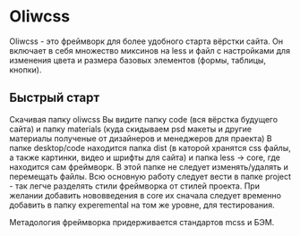 # Oliwcss
Oliwcss - это фреймворк для более удобного старта вёрстки сайта. Он включает в себя множество миксинов на less и файл с настройками для изменения цвета и размера базовых элементов (формы, таблицы, кнопки).

## Быстрый старт
Скачивая папку oliwcss Вы видите папку code (вся вёрстка будущего сайта) и папку materials (куда скидываем psd макеты и другие материалы полученые от дизайнеров и менеджеров для праекта)
В папке desktop/code находится папка dist (в каторой хранятся css файлы, а также картинки, видео и шрифты для сайта)
и папка less -> core, где находится сам фреймворк. В этой папке не следует изменять/удалять и перемещать файлы.
Всю основную работу следует вести в папке project - так легче разделять стили фреймворка от стилей проекта.
При желании добавить нововведения в core их сначала следует временно добавить в папку experemental на том же уровне, для тестирования.

Метадология фреймворка придерживается стандартов mcss и БЭМ.
